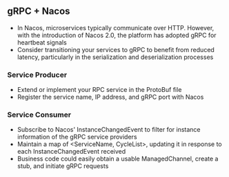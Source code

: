 ## gRPC + Nacos
- In Nacos, microservices typically communicate over HTTP. However, with the introduction of Nacos 2.0, the platform has adopted gRPC for heartbeat signals
- Consider transitioning your services to gRPC to benefit from reduced latency, particularly in the serialization and deserialization processes

### Service Producer
- Extend or implement your RPC service in the ProtoBuf file
- Register the service name, IP address, and gRPC port with Nacos

### Service Consumer
- Subscribe to Nacos' InstanceChangedEvent to filter for instance information of the gRPC service providers
- Maintain a map of <ServiceName, CycleList<ManagedChannel>>, updating it in response to each InstanceChangedEvent received
- Business code could easily obtain a usable ManagedChannel, create a stub, and initiate gRPC requests
